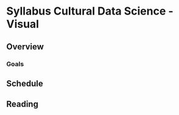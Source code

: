 # Syllabus Cultural Data Science - Visual #

## Overview ##

### Goals ###

## Schedule ##

## Reading ##
